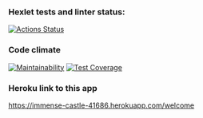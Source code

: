 ### Hexlet tests and linter status:
[![Actions Status](https://github.com/s-chepurnov/java-project-lvl5/workflows/hexlet-check/badge.svg)](https://github.com/s-chepurnov/java-project-lvl5/actions)

### Code climate
[![Maintainability](https://api.codeclimate.com/v1/badges/0ea524721f7478c76746/maintainability)](https://codeclimate.com/github/s-chepurnov/java-project-lvl5/maintainability)
[![Test Coverage](https://api.codeclimate.com/v1/badges/0ea524721f7478c76746/test_coverage)](https://codeclimate.com/github/s-chepurnov/java-project-lvl5/test_coverage)

### Heroku link to this app

https://immense-castle-41686.herokuapp.com/welcome
